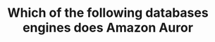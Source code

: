 ---
layout: answer
title: "Which of the following databases engines does Amazon Auror"
blurb: "Amazon Aurora only supports MySQL and PostgreSQL database engines. Amazon Aurora is not listed in the AWS Practitioner Exam Objectives, but it is listed"
quid: 249
---